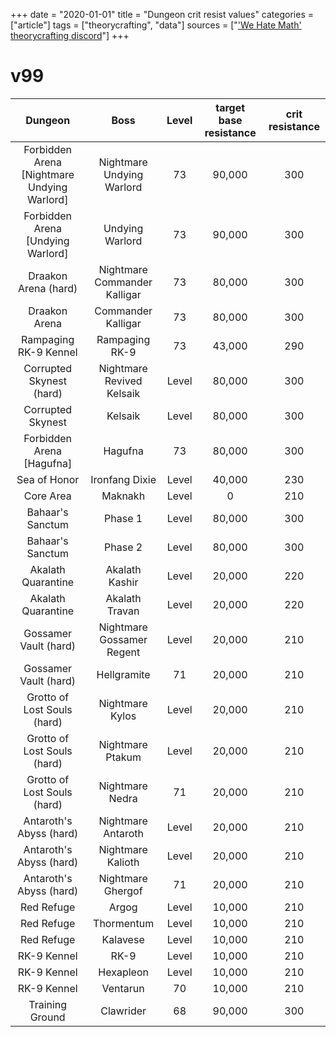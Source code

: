 +++
date = "2020-01-01"
title = "Dungeon crit resist values"
categories = ["article"]
tags = ["theorycrafting", "data"]
sources = ["['We Hate Math' theorycrafting discord](https://discord.gg/zY7bbFp)"]
+++

# v99
| Dungeon | Boss | Level | target base resistance | crit resistance |
| :-: | :-: | :-: | :-: | :-: |
| Forbidden Arena [Nightmare Undying Warlord] | Nightmare Undying Warlord | 73 | 90,000 | 300 |
| Forbidden Arena [Undying Warlord] | Undying Warlord | 73 | 90,000 | 300 |
| Draakon Arena (hard) | Nightmare Commander Kalligar | 73 | 80,000 | 300 |
| Draakon Arena | Commander Kalligar | 73 | 80,000 | 300 |
| Rampaging RK-9 Kennel | Rampaging RK-9 | 73 | 43,000 | 290 |
| Corrupted Skynest (hard) | Nightmare Revived Kelsaik | Level | 80,000 | 300 |
| Corrupted Skynest | Kelsaik | Level | 80,000 | 300 |
| Forbidden Arena [Hagufna] | Hagufna | 73 | 80,000 | 300 |
| Sea of Honor | Ironfang Dixie | Level | 40,000 | 230 |
| Core Area | Maknakh | Level | 0 | 210 |
| Bahaar's Sanctum | Phase 1 | Level | 80,000 | 300 |
| Bahaar's Sanctum | Phase 2 | Level | 80,000 | 300 |
| Akalath Quarantine | Akalath Kashir | Level | 20,000 | 220 |
| Akalath Quarantine | Akalath Travan | Level | 20,000 | 220 |
| Gossamer Vault (hard) | Nightmare Gossamer Regent | Level | 20,000 | 210 |
| Gossamer Vault (hard) | Hellgramite | 71 | 20,000 | 210 |
| Grotto of Lost Souls (hard) | Nightmare Kylos | Level | 20,000 | 210 |
| Grotto of Lost Souls (hard) | Nightmare Ptakum | Level | 20,000 | 210 |
| Grotto of Lost Souls (hard) | Nightmare Nedra | 71 | 20,000 | 210 |
| Antaroth's Abyss (hard) | Nightmare Antaroth | Level | 20,000 | 210 |
| Antaroth's Abyss (hard) | Nightmare Kalioth | Level | 20,000 | 210 |
| Antaroth's Abyss (hard) | Nightmare Ghergof | 71 | 20,000 | 210 |
| Red Refuge | Argog | Level | 10,000 | 210 |
| Red Refuge | Thormentum | Level | 10,000 | 210 |
| Red Refuge | Kalavese | Level | 10,000 | 210 |
| RK-9 Kennel | RK-9 | Level | 10,000 | 210 |
| RK-9 Kennel | Hexapleon | Level | 10,000 | 210 |
| RK-9 Kennel | Ventarun | 70 | 10,000 | 210 |
| Training Ground | Clawrider | 68 | 90,000 | 300 |
